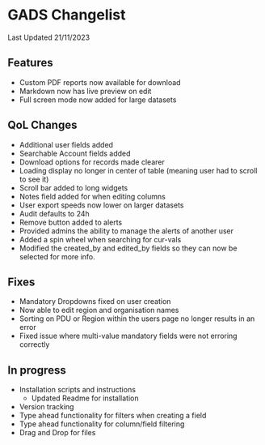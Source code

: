 # GADS Changelist

Last Updated 21/11/2023

## Features

- Custom PDF reports now available for download
- Markdown now has live preview on edit
- Full screen mode now added for large datasets

## QoL Changes

- Additional user fields added
- Searchable Account fields added
- Download options for records made clearer
- Loading display no longer in center of table (meaning user had to scroll to see it)
- Scroll bar added to long widgets
- Notes field added for when editing columns
- User export speeds now lower on larger datasets
- Audit defaults to 24h
- Remove button added to alerts
- Provided admins the ability to manage the alerts of another user
- Added a spin wheel when searching for cur-vals
- Modified the created_by and edited_by fields so they can now be selected for more info.

## Fixes

- Mandatory Dropdowns fixed on user creation
- Now able to edit region and organisation names
- Sorting on PDU or Region within the users page no longer results in an error
- Fixed issue where multi-value mandatory fields were not erroring correctly

## In progress

- Installation scripts and instructions
  - Updated Readme for installation
- Version tracking
- Type ahead functionality for filters when creating a field
- Type ahead functionality for column/field filtering
- Drag and Drop for files